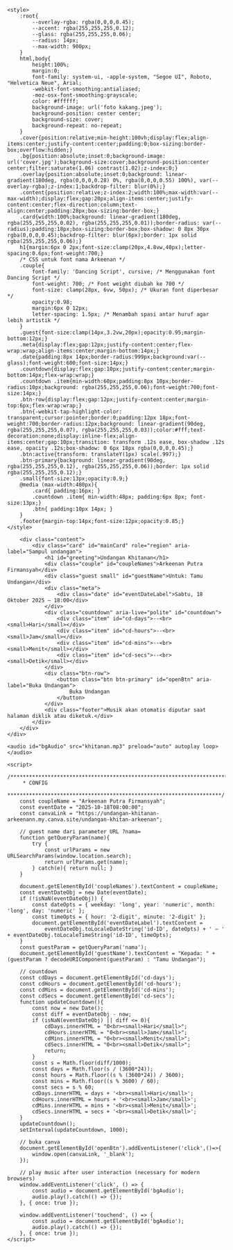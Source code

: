 <!doctype html>
<html lang="id">
<head>
    <meta charset="utf-8" />
    <meta name="viewport" content="width=device-width,initial-scale=1" />
    <title>Undangan — Sampul</title>
    <link rel="preconnect" href="https://fonts.googleapis.com">
    <link rel="preconnect" href="https://fonts.gstatic.com" crossorigin>
    <link href="https://fonts.googleapis.com/css2?family=Dancing+Script:wght@400..700&display=swap" rel="stylesheet">
    
    <style>
        :root{
            --overlay-rgba: rgba(0,0,0,0.45);
            --accent: rgba(255,255,255,0.12);
            --glass: rgba(255,255,255,0.06);
            --radius: 14px;
            --max-width: 900px;
        }
        html,body{
            height:100%;
            margin:0;
            font-family: system-ui, -apple-system, "Segoe UI", Roboto, "Helvetica Neue", Arial;
            -webkit-font-smoothing:antialiased;
            -moz-osx-font-smoothing:grayscale;
            color: #ffffff;
            background-image: url('foto kakang.jpeg');
            background-position: center center;
            background-size: cover;
            background-repeat: no-repeat;
        }
        .cover{position:relative;min-height:100vh;display:flex;align-items:center;justify-content:center;padding:0;box-sizing:border-box;overflow:hidden;}
        .bg{position:absolute;inset:0;background-image: url('cover.jpg');background-size:cover;background-position:center center;filter:saturate(1.06) contrast(1.02);z-index:0;}
        .overlay{position:absolute;inset:0;background: linear-gradient(180deg, rgba(0,0,0,0.28) 0%, rgba(0,0,0,0.55) 100%), var(--overlay-rgba);z-index:1;backdrop-filter: blur(0%);}
        .content{position:relative;z-index:2;width:100%;max-width:var(--max-width);display:flex;gap:20px;align-items:center;justify-content:center;flex-direction:column;text-align:center;padding:28px;box-sizing:border-box;}
        .card{width:100%;background: linear-gradient(180deg, rgba(255,255,255,0.02), rgba(255,255,255,0.01));border-radius: var(--radius);padding:18px;box-sizing:border-box;box-shadow: 0 8px 30px rgba(0,0,0,0.45);backdrop-filter: blur(6px);border: 1px solid rgba(255,255,255,0.06);}
        h1{margin:6px 0 2px;font-size:clamp(20px,4.8vw,40px);letter-spacing:0.6px;font-weight:700;}
        /* CSS untuk font nama Arkeenan */
        .couple{
            font-family: 'Dancing Script', cursive; /* Menggunakan font Dancing Script */
            font-weight: 700; /* Font weight diubah ke 700 */
            font-size: clamp(28px, 6vw, 50px); /* Ukuran font diperbesar */
            opacity:0.98;
            margin:6px 0 12px;
            letter-spacing: 1.5px; /* Menambah spasi antar huruf agar lebih artistik */
        }
        .guest{font-size:clamp(14px,3.2vw,20px);opacity:0.95;margin-bottom:12px;}
        .meta{display:flex;gap:12px;justify-content:center;flex-wrap:wrap;align-items:center;margin-bottom:14px;}
        .date{padding:8px 14px;border-radius:999px;background:var(--glass);font-weight:600;font-size:14px;}
        .countdown{display:flex;gap:10px;justify-content:center;margin-bottom:14px;flex-wrap:wrap;}
        .countdown .item{min-width:60px;padding:8px 10px;border-radius:10px;background: rgba(255,255,255,0.06);font-weight:700;font-size:14px;}
        .btn-row{display:flex;gap:12px;justify-content:center;margin-top:6px;flex-wrap:wrap;}
        .btn{-webkit-tap-highlight-color: transparent;cursor:pointer;border:0;padding:12px 18px;font-weight:700;border-radius:12px;background: linear-gradient(90deg, rgba(255,255,255,0.07), rgba(255,255,255,0.03));color:#fff;text-decoration:none;display:inline-flex;align-items:center;gap:10px;transition: transform .12s ease, box-shadow .12s ease, opacity .12s;box-shadow: 0 6px 18px rgba(0,0,0,0.45);}
        .btn:active{transform: translateY(1px) scale(.997);}
        .btn-primary{background: linear-gradient(90deg, rgba(255,255,255,0.12), rgba(255,255,255,0.06));border: 1px solid rgba(255,255,255,0.12);}
        .small{font-size:13px;opacity:0.9;}
        @media (max-width:480px){
            .card{ padding:16px; }
            .countdown .item{ min-width:48px; padding:6px 8px; font-size:13px;}
            .btn{ padding:10px 14px; }
        }
        .footer{margin-top:14px;font-size:12px;opacity:0.85;}
    </style>
</head>
<body>
    <div class="cover" role="main">
        <div class="bg" aria-hidden="true"></div>
        <div class="overlay" aria-hidden="true"></div>

        <div class="content">
            <div class="card" id="mainCard" role="region" aria-label="Sampul undangan">
                <h1 id="greeting">Undangan Khitanan</h1>
                <div class="couple" id="coupleNames">Arkeenan Putra Firmansyah</div>
                <div class="guest small" id="guestName">Untuk: Tamu Undangan</div>
                <div class="meta">
                    <div class="date" id="eventDateLabel">Sabtu, 18 Oktober 2025 — 18:00</div>
                </div>
                <div class="countdown" aria-live="polite" id="countdown">
                    <div class="item" id="cd-days">--<br><small>Hari</small></div>
                    <div class="item" id="cd-hours">--<br><small>Jam</small></div>
                    <div class="item" id="cd-mins">--<br><small>Menit</small></div>
                    <div class="item" id="cd-secs">--<br><small>Detik</small></div>
                </div>
                <div class="btn-row">
                    <button class="btn btn-primary" id="openBtn" aria-label="Buka Undangan">
                        Buka Undangan
                    </button>
                </div>
                <div class="footer">Musik akan otomatis diputar saat halaman diklik atau diketuk.</div>
            </div>
        </div>
    </div>

    <audio id="bgAudio" src="khitanan.mp3" preload="auto" autoplay loop></audio>

    <script>
        /**********************************************************************
         * CONFIG
         *********************************************************************/
        const coupleName = "Arkeenan Putra Firmansyah";
        const eventDate = "2025-10-18T08:00:00"; 
        const canvaLink = "https://undangan-khitanan-arkeenann.my.canva.site/undangan-khitan-arkeenan";

        // guest name dari parameter URL ?nama=
        function getQueryParam(name){
            try {
                const urlParams = new URLSearchParams(window.location.search);
                return urlParams.get(name);
            } catch(e){ return null; }
        }

        document.getElementById('coupleNames').textContent = coupleName;
        const eventDateObj = new Date(eventDate);
        if (!isNaN(eventDateObj)) {
            const dateOpts = { weekday: 'long', year: 'numeric', month: 'long', day: 'numeric' };
            const timeOpts = { hour: '2-digit', minute: '2-digit' };
            document.getElementById('eventDateLabel').textContent =
                eventDateObj.toLocaleDateString('id-ID', dateOpts) + ' — ' + eventDateObj.toLocaleTimeString('id-ID', timeOpts);
        }
        const guestParam = getQueryParam('nama');
        document.getElementById('guestName').textContent = "Kepada: " + (guestParam ? decodeURIComponent(guestParam) : "Tamu Undangan");

        // countdown
        const cdDays = document.getElementById('cd-days');
        const cdHours = document.getElementById('cd-hours');
        const cdMins = document.getElementById('cd-mins');
        const cdSecs = document.getElementById('cd-secs');
        function updateCountdown(){
            const now = new Date();
            const diff = eventDateObj - now;
            if (isNaN(eventDateObj) || diff <= 0){
                cdDays.innerHTML = "0<br><small>Hari</small>";
                cdHours.innerHTML = "0<br><small>Jam</small>";
                cdMins.innerHTML = "0<br><small>Menit</small>";
                cdSecs.innerHTML = "0<br><small>Detik</small>";
                return;
            }
            const s = Math.floor(diff/1000);
            const days = Math.floor(s / (3600*24));
            const hours = Math.floor((s % (3600*24)) / 3600);
            const mins = Math.floor((s % 3600) / 60);
            const secs = s % 60;
            cdDays.innerHTML = days + '<br><small>Hari</small>';
            cdHours.innerHTML = hours + '<br><small>Jam</small>';
            cdMins.innerHTML = mins + '<br><small>Menit</small>';
            cdSecs.innerHTML = secs + '<br><small>Detik</small>';
        }
        updateCountdown();
        setInterval(updateCountdown, 1000);

        // buka canva
        document.getElementById('openBtn').addEventListener('click',()=>{
            window.open(canvaLink, '_blank');
        });

        // play music after user interaction (necessary for modern browsers)
        window.addEventListener('click', () => {
            const audio = document.getElementById('bgAudio');
            audio.play().catch(() => {});
        }, { once: true });

        window.addEventListener('touchend', () => {
            const audio = document.getElementById('bgAudio');
            audio.play().catch(() => {});
        }, { once: true });
    </script>
</body>
</html>
